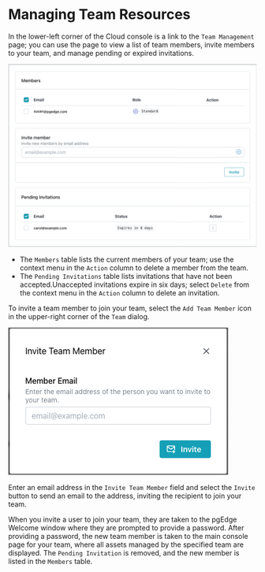 # Managing Team Resources

In the lower-left corner of the Cloud console is a link to the `Team Management` page; you can use the page to view a list of team members, invite members to your team, and manage pending or expired invitations.

![The Team Management page](./images/team_management.png)

* The `Members` table lists the current members of your team; use the context menu in the `Action` column to delete a member from the team.
* The `Pending Invitations` table lists invitations that have not been accepted.Unaccepted invitations expire in six days; select `Delete` from the context menu in the `Action` column to delete an invitation.

To invite a team member to join your team, select the `Add Team Member` icon in the upper-right corner of the `Team` dialog.

![A Team Invite](./images/team_invite.png)

Enter an email address in the `Invite Team Member` field and select the `Invite` button to send an email to the address, inviting the recipient to join your team.

When you invite a user to join your team, they are taken to the pgEdge Welcome window where they are prompted to provide a password.  After providing a password, the new team member is taken to the main console page for your team, where all assets managed by the specified team are displayed. The `Pending Invitation` is removed, and the new member is listed in the `Members` table.
